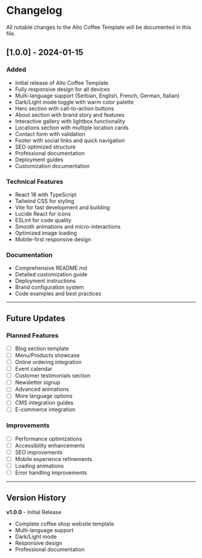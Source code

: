 # Changelog

All notable changes to the Alto Coffee Template will be documented in this file.

## [1.0.0] - 2024-01-15

### Added
- Initial release of Alto Coffee Template
- Fully responsive design for all devices
- Multi-language support (Serbian, English, French, German, Italian)
- Dark/Light mode toggle with warm color palette
- Hero section with call-to-action buttons
- About section with brand story and features
- Interactive gallery with lightbox functionality
- Locations section with multiple location cards
- Contact form with validation
- Footer with social links and quick navigation
- SEO optimized structure
- Professional documentation
- Deployment guides
- Customization documentation

### Technical Features
- React 18 with TypeScript
- Tailwind CSS for styling
- Vite for fast development and building
- Lucide React for icons
- ESLint for code quality
- Smooth animations and micro-interactions
- Optimized image loading
- Mobile-first responsive design

### Documentation
- Comprehensive README.md
- Detailed customization guide
- Deployment instructions
- Brand configuration system
- Code examples and best practices

---

## Future Updates

### Planned Features
- [ ] Blog section template
- [ ] Menu/Products showcase
- [ ] Online ordering integration
- [ ] Event calendar
- [ ] Customer testimonials section
- [ ] Newsletter signup
- [ ] Advanced animations
- [ ] More language options
- [ ] CMS integration guides
- [ ] E-commerce integration

### Improvements
- [ ] Performance optimizations
- [ ] Accessibility enhancements
- [ ] SEO improvements
- [ ] Mobile experience refinements
- [ ] Loading animations
- [ ] Error handling improvements

---

## Version History

**v1.0.0** - Initial Release
- Complete coffee shop website template
- Multi-language support
- Dark/Light mode
- Responsive design
- Professional documentation